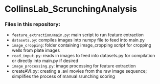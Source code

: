 # CollinsLab_ScrunchingAnalysis

### Files in this repository:
* `feature_extraction/main.py`: main script to run feature extraction
* `datasets.py`: compiles images into numpy file to feed into main.py
* `image_cropping`: folder containing image_cropping script for cropping wells from plate images
* `read_input.py`: reads in images to feed into datasets.py for compilation or directly into main.py if desired
* `image_processing.py`: image processing for feature extraction
* createAVI.py: creating a .avi movies from the raw image sequence; simplifies the process of manual srunching scoring
